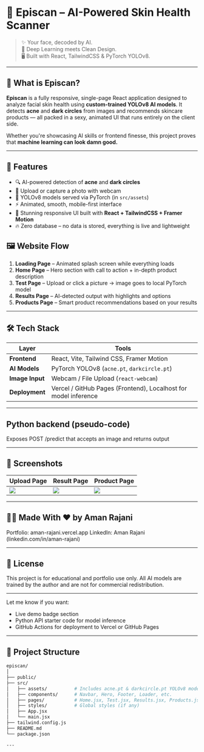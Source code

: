# 🚀 Episcan – AI-Powered Skin Health Scanner

> ✨ Your face, decoded by AI.  
> 🧠 Deep Learning meets Clean Design.  
> 🖥️ Built with React, TailwindCSS & PyTorch YOLOv8.

---

## 🧬 What is Episcan?

**Episcan** is a fully responsive, single-page React application designed to analyze facial skin health using **custom-trained YOLOv8 AI models**. It detects **acne** and **dark circles** from images and recommends skincare products — all packed in a sexy, animated UI that runs entirely on the client side.

Whether you're showcasing AI skills or frontend finesse, this project proves that **machine learning can look damn good.**

---

## 🎯 Features

- 🔍 AI-powered detection of **acne** and **dark circles**
- 📸 Upload or capture a photo with webcam
- 🧠 YOLOv8 models served via PyTorch (in `src/assets`)
- ⚡ Animated, smooth, mobile-first interface
- 🎨 Stunning responsive UI built with **React + TailwindCSS + Framer Motion**
- 🔥 Zero database – no data is stored, everything is live and lightweight



## 🖼️ Website Flow

1. **Loading Page** – Animated splash screen while everything loads
2. **Home Page** – Hero section with call to action + in-depth product description
3. **Test Page** – Upload or click a picture → image goes to local PyTorch model
4. **Results Page** – AI-detected output with highlights and options
5. **Products Page** – Smart product recommendations based on your results

---

## 🛠️ Tech Stack

| Layer           | Tools                                                           |
| --------------- | --------------------------------------------------------------- |
| **Frontend**    | React, Vite, Tailwind CSS, Framer Motion                        |
| **AI Models**   | PyTorch YOLOv8 (`acne.pt`, `darkcircle.pt`)                     |
| **Image Input** | Webcam / File Upload (`react-webcam`)                           |
| **Deployment**  | Vercel / GitHub Pages (Frontend), Localhost for model inference |

---

## Python backend (pseudo-code)
Exposes POST /predict that accepts an image and returns output

---

## 📸 Screenshots
| Upload Page       | Result Page       | Product Page      |
| ----------------- | ----------------- | ----------------- |
| ![](your_ss1.png) | ![](your_ss2.png) | ![](your_ss3.png) |

---

## 👨‍💻 Made With ❤️ by Aman Rajani
Portfolio: aman-rajani.vercel.app
LinkedIn: Aman Rajani (linkedin.com/in/aman-rajani)

---

## 📄 License
This project is for educational and portfolio use only. All AI models are trained by the author and are not for commercial redistribution.

---

Let me know if you want:
- Live demo badge section
- Python API starter code for model inference
- GitHub Actions for deployment to Vercel or GitHub Pages

---

## 📂 Project Structure

```bash
episcan/
│
├── public/
├── src/
│   ├── assets/          # Includes acne.pt & darkcircle.pt YOLOv8 models
│   ├── components/      # Navbar, Hero, Footer, Loader, etc.
│   ├── pages/           # Home.jsx, Test.jsx, Results.jsx, Products.jsx
│   ├── styles/          # Global styles (if any)
│   ├── App.jsx
│   └── main.jsx
├── tailwind.config.js
├── README.md
└── package.json

---
